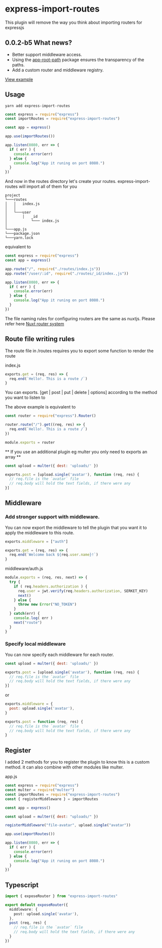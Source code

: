 # express-import-routes

This plugin will remove the way you think about importing routers for expressjs

## 0.0.2-b5 What news?
- Better support middleware access.
- Using the [app-root-path](https://www.npmjs.com/package/app-root-path) package ensures the transparency of the paths.
- Add a custom router and middleware registry.

[View example](./example)

## Usage

```
yarn add express-import-routes
```

``` js
const express = require("express")
const importRoutes = require("express-import-routes")

const app = express()

app.use(importRoutes())

app.listen(8080, err => {
  if ( err ) {
    console.error(err)
  } else {
    console.log("App it runing on port 8080.")
  }
})
```

And now in the routes directory let's create your routes. express-import-routes will import all of them for you

```
project
└───routes
│   │   index.js
│   │
│   └───user
│       │   _id
│           └─── index.js
│  
└───app.js
└───package.json
└───yarn.lock

```

equivalent to

``` js
const express = require("express")
const app = express()

app.route("/", require("./routes/index.js"))
app.route("/user/:id", require("./routes/_id/index.,js"))

app.listen(8080, err => {
  if ( err ) {
    console.error(err)
  } else {
    console.log("App it runing on port 8080.")
  }
})
```

The file naming rules for configuring routers are the same as nuxtjs. Please refer here [Nuxt router system](https://nuxtjs.org/docs/2.x/features/file-system-routing)

## Route file writing rules

The route file in /routes requires you to export some function to render the route

index.js
``` js
exports.get = (req, res) => {
  req.end(`Hello!. This is a route /`)
}
```

You can exports. [get | post | put | delete | options] according to the method you want to listen to

The above example is equivalent to
``` js
const router = require("express").Router()

router.route("/").get((req, res) => {
  req.end(`Hello!. This is a route /`)
})

module.exports = router
```

** If you use an additional plugin eg multer you only need to exports an array **
``` js
const upload = multer({ dest: 'uploads/' })

exports.post = [upload.single('avatar'), function (req, res) {
  // req.file is the `avatar` file
  // req.body will hold the text fields, if there were any
}]
```

## Middleware

### Add stronger support with middleware.

You can now export the middleware to tell the plugin that you want it to apply the middleware to this route.

``` js
exports.middleware = ["auth"]

exports.get = (req, res) => {
  req.end(`Welcome back ${req.user.name}!`)
}
```

middleware/auth.js
``` js
module.exports = (req, res, next) => {
  try {
    if ( req.headers.authorization ) {
      req.user = jwt.verify(req.headers.authorization, SERKET_KEY)
      next()
    } else {
      throw new Error("NO_TOKEN")
    }
  } catch(err) {
    console.log( err )
    next("route")
  }
}
```

### Specify local middleware

You can now specify each middleware for each router.

``` js
const upload = multer({ dest: 'uploads/' })

exports.post = [upload.single('avatar'), function (req, res) {
  // req.file is the `avatar` file
  // req.body will hold the text fields, if there were any
}]
```

or

``` js
exports.middleware = {
  post: upload.single('avatar'),
}

exports.post = function (req, res) {
  // req.file is the `avatar` file
  // req.body will hold the text fields, if there were any
}
```


## Register 

I added 2 methods for you to register the plugin to know this is a custom method. it can also combine with other modules like multer.

app.js
``` js
const express = require("express")
const multer = require("multer")
const importRoutes = require("express-import-routes")
const { registerMiddleware } = importRoutes

const app = express()

const upload = multer({ dest: "uploads/" })

registerMiddleware("file-avatar", upload.single("avatar"))

app.use(importRoutes())

app.listen(8080, err => {
  if ( err ) {
    console.error(err)
  } else {
    console.log("App it runing on port 8080.")
  }
})
```

## Typescript

``` ts
import { exposeRouter } from "express-import-routes"

export default exposeRouter({
  middleware: {
    post: upload.single('avatar'),
  },
  post (req, res) {
    // req.file is the `avatar` file
    // req.body will hold the text fields, if there were any
  }
})
```